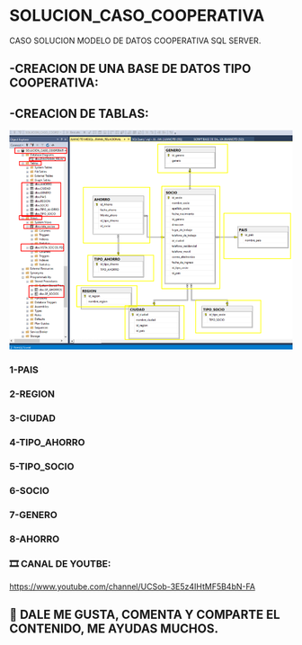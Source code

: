 # SOLUCION_CASO_COOPERATIVA
CASO SOLUCION MODELO DE DATOS COOPERATIVA SQL SERVER.

## -CREACION DE UNA BASE DE DATOS TIPO COOPERATIVA:
## -CREACION DE TABLAS:

![](DIAGRAMA.png)

### 1-PAIS
### 2-REGION
### 3-CIUDAD
### 4-TIPO_AHORRO
### 5-TIPO_SOCIO
### 6-SOCIO
### 7-GENERO
### 8-AHORRO

### 🎞 CANAL DE YOUTBE:
https://www.youtube.com/channel/UCSob-3E5z4IHtMF5B4bN-FA

## 💚 DALE ME GUSTA, COMENTA Y COMPARTE EL CONTENIDO, ME AYUDAS MUCHOS.
